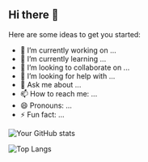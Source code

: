 ## Hi there 👋

<!--
**nishibu97/nishibu97** is a ✨ _special_ ✨ repository because its `README.md` (this file) appears on your GitHub profile.
-->

Here are some ideas to get you started:

- 🔭 I’m currently working on ...
- 🌱 I’m currently learning ...
- 👯 I’m looking to collaborate on ...
- 🤔 I’m looking for help with ...
- 💬 Ask me about ...
- 📫 How to reach me: ...
- 😄 Pronouns: ...
- ⚡ Fun fact: ...

![Your GitHub stats](https://github-readme-stats.vercel.app/api?username=nishibu97&show_icons=true&theme=transparent)

![Top Langs](https://github-readme-stats.vercel.app/api/top-langs/?username=nishibu97&layout=compact&theme=transparent)
